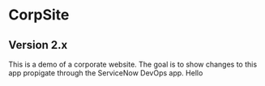 # CorpSite

## Version 2.x

This is a demo of a corporate website.  The goal is to show changes to this app propigate through the ServiceNow DevOps app. Hello
